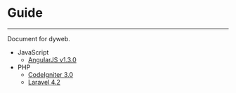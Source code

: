 # Guide
-----------------------

Document for dyweb.

- JavaScript
    + [AngularJS v1.3.0](http://dyweb.github.io/guide/docs/angularjs/docs/)
- PHP
    + [CodeIgniter 3.0](http://dyweb.github.io/guide/docs/ci3/)
    + [Laravel 4.2](http://laravel.com/docs/4.2)
